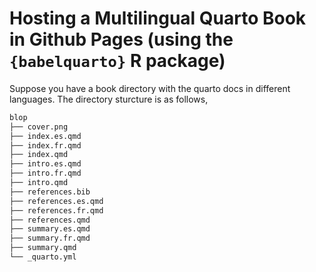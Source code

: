 # Hosting a Multilingual Quarto Book in Github Pages (using the  `{babelquarto}` R package)

Suppose you have a book directory with the quarto docs in different languages. The directory sturcture is as follows,

``` bash
blop
├── cover.png
├── index.es.qmd
├── index.fr.qmd
├── index.qmd
├── intro.es.qmd
├── intro.fr.qmd
├── intro.qmd
├── references.bib
├── references.es.qmd
├── references.fr.qmd
├── references.qmd
├── summary.es.qmd
├── summary.fr.qmd
├── summary.qmd
└── _quarto.yml
```
